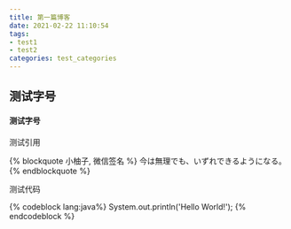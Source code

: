 ```yaml
---
title: 第一篇博客
date: 2021-02-22 11:10:54
tags: 
- test1
- test2
categories: test_categories
---
```


## 测试字号
#### 测试字号

测试引用

{% blockquote  小柚子, 微信签名 %}
今は無理でも、いずれできるようになる。
{% endblockquote %}

测试代码

{% codeblock lang:java%}
System.out.println('Hello World!');
{% endcodeblock %}
